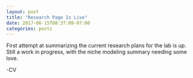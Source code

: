 ```yaml
---
layout: post
title: "Research Page Is Live"
date: 2017-06-15T08:37:09-07:00
categories: posts
---
```

First attempt at summarizing the current research plans for the lab is up.  Still a work in progress, with the niche modeling summary needing some love.

-CV
